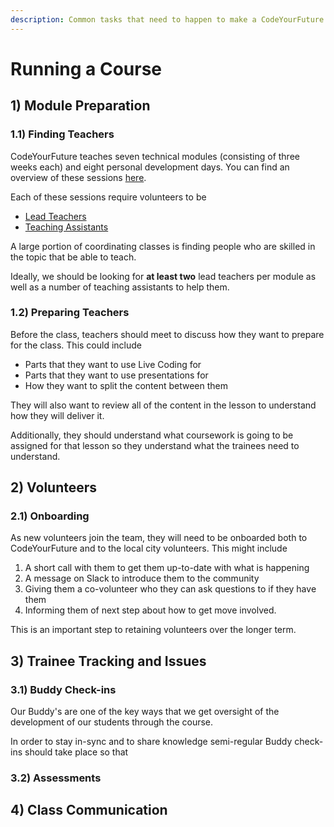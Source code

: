 ```yaml
---
description: Common tasks that need to happen to make a CodeYourFuture course work
---
```


# Running a Course

## 1\) Module Preparation

### 1.1\) Finding Teachers

CodeYourFuture teaches seven technical modules \(consisting of three weeks each\) and eight personal development days. You can find an overview of these sessions [here](https://syllabus.codeyourfuture.io/overview).

Each of these sessions require volunteers to be 

* [Lead Teachers](../../teams/education/education-roles/lead-teacher.md)
* [Teaching Assistants](../../teams/education/education-roles/teaching-assitant.md)

A large portion of coordinating classes is finding people who are skilled in the topic that be able to teach. 

Ideally, we should be looking for **at least two** lead teachers per module as well as a number of teaching assistants to help them.

### 1.2\) Preparing Teachers

Before the class, teachers should meet to discuss how they want to prepare for the class. This could include

* Parts that they want to use Live Coding for
* Parts that they want to use presentations for
* How they want to split the content between them

They will also want to review all of the content in the lesson to understand how they will deliver it.

Additionally, they should understand what coursework is going to be assigned for that lesson so they understand what the trainees need to understand. 

## 2\) Volunteers

### 2.1\) Onboarding

As new volunteers join the team, they will need to be onboarded both to CodeYourFuture and to the local city volunteers. This might include

1. A short call with them to get them up-to-date with what is happening
2. A message on Slack to introduce them to the community
3. Giving them a co-volunteer who they can ask questions to if they have them
4. Informing them of next step about how to get move involved.

This is an important step to retaining volunteers over the longer term.

## 3\) Trainee Tracking and Issues

### 3.1\) Buddy Check-ins

Our Buddy's are one of the key ways that we get oversight of the development of our students through the course.

In order to stay in-sync and to share knowledge semi-regular Buddy check-ins should take place so that 

### 3.2\) Assessments



## 4\) Class Communication

